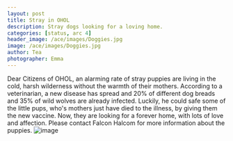```yaml
---
layout: post
title: Stray in OHOL
description: Stray dogs looking for a loving home.
categories: [status, arc 4]
header_image: /ace/images/Doggies.jpg
image: /ace/images/Doggies.jpg
author: Tea
photographer: Emma
---
```


Dear Citizens of OHOL, an alarming rate of stray puppies are living in the cold, harsh wilderness without the warmth of their mothers. According to a veterinarian, a new disease has spread and 20% of different dog breads and 35% of wild wolves are already infected. Luckily, he could safe some of the little pups, who's mothers just have died to the illness, by giving them the new vaccine. Now, they are looking for a forever home, with lots of love and affection. Please contact Falcon Halcom for more information about the puppies. 
![image](/ace/images/Doggies.jpg)